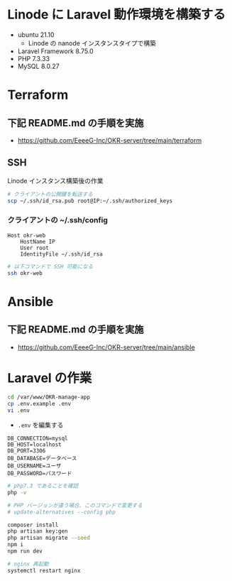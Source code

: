 # Linode に Laravel 動作環境を構築する

- ubuntu 21.10
  - Linode の nanode インスタンスタイプで構築
- Laravel Framework 8.75.0
- PHP 7.3.33
- MySQL 8.0.27

# Terraform

## 下記 README.md の手順を実施

- https://github.com/EeeeG-Inc/OKR-server/tree/main/terraform

## SSH

Linode インスタンス構築後の作業

```sh
# クライアントの公開鍵を転送する
scp ~/.ssh/id_rsa.pub root@IP:~/.ssh/authorized_keys
```

### クライアントの ~/.ssh/config

```
Host okr-web
    HostName IP
    User root
    IdentityFile ~/.ssh/id_rsa
```

```sh
# 以下コマンドで SSH 可能になる
ssh okr-web
```

# Ansible

## 下記 README.md の手順を実施

- https://github.com/EeeeG-Inc/OKR-server/tree/main/ansible

# Laravel の作業

```sh
cd /var/www/OKR-manage-app
cp .env.example .env
vi .env
```

- `.env` を編集する

```
DB_CONNECTION=mysql
DB_HOST=localhost
DB_PORT=3306
DB_DATABASE=データベース
DB_USERNAME=ユーザ
DB_PASSWORD=パスワード
```

```sh
# php7.3 であることを確認
php -v

# PHP バージョンが違う場合、このコマンドで変更する
# update-alternatives --config php

composer install
php artisan key:gen
php artisan migrate --seed
npm i
npm run dev

# nginx 再起動
systemctl restart nginx
```

